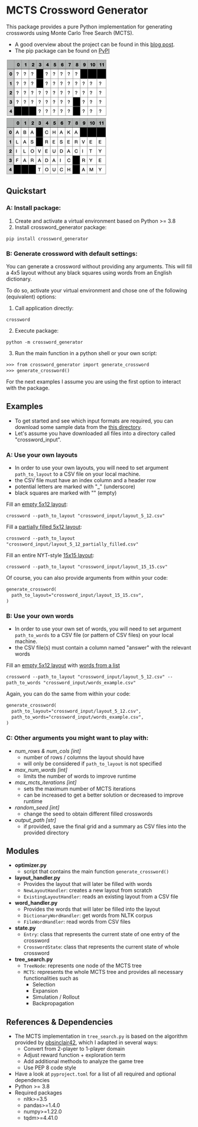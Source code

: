 # MCTS Crossword Generator

This package provides a pure Python implementation for generating crosswords using
Monte Carlo Tree Search (MCTS).
- A good overview about the project can be found in this [blog post](http://schumacher.pythonanywhere.com/udacity/crossword).
- The pip package can be found on [PyPI](https://pypi.org/project/crossword-generator)

![screenshot filled crossword](https://github.com/jonas-schumacher/crossword-generator/raw/main/readme/udacity_crossword_empty.png)
![screenshot filled crossword](https://github.com/jonas-schumacher/crossword-generator/raw/main/readme/udacity_crossword.png)

## Quickstart

### A: Install package:
1. Create and activate a virtual environment based on Python >= 3.8 
2. Install crossword_generator package: 
```
pip install crossword_generator
```

### B: Generate crossword with default settings:
You can generate a crossword without providing any arguments.
This will fill a 4x5 layout without any black squares using words from an English dictionary. 

To do so, activate your virtual environment and chose one of the following (equivalent) options:
1. Call application directly:
```
crossword
```
2. Execute package: 
```
python -m crossword_generator
```
3. Run the main function in a python shell or your own script:
```
>>> from crossword_generator import generate_crossword
>>> generate_crossword()
````

For the next examples I assume you are using the first option to interact with the package.

## Examples
- To get started and see which input formats are required, you can download some sample data from the 
[this directory](https://github.com/jonas-schumacher/crossword-generator/tree/main/src/crossword_generator/sample_input).
- Let's assume you have downloaded all files into a directory called "crossword_input".

### A: Use your own layouts

- In order to use your own layouts, you will need to set argument 
`path_to_layout` to a CSV file on your local machine. 
- the CSV file must have an index column and a header row
- potential letters are marked with "_" (underscore)
- black squares are marked with "" (empty)

Fill an 
[empty 5x12 layout](https://github.com/jonas-schumacher/crossword-generator/tree/main/src/crossword_generator/sample_input/layout_5_12.csv):
```
crossword --path_to_layout "crossword_input/layout_5_12.csv"
```

Fill a 
[partially filled 5x12 layout](https://github.com/jonas-schumacher/crossword-generator/tree/main/src/crossword_generator/sample_input/layout_5_12_partially_filled.csv):
```
crossword --path_to_layout "crossword_input/layout_5_12_partially_filled.csv"
```

Fill an entire NYT-style
[15x15 layout](https://github.com/jonas-schumacher/crossword-generator/tree/main/src/crossword_generator/sample_input/layout_15_15.csv):

```
crossword --path_to_layout "crossword_input/layout_15_15.csv"
```

Of course, you can also provide arguments from within your code:
```
generate_crossword(
  path_to_layout="crossword_input/layout_15_15.csv",
)
```

### B: Use your own words

- In order to use your own set of words, you will need to set argument 
`path_to_words` to a CSV file (or pattern of CSV files) on your local machine.
- the CSV file(s) must contain a column named "answer" with the relevant words

Fill an 
[empty 5x12 layout](https://github.com/jonas-schumacher/crossword-generator/tree/main/src/crossword_generator/sample_input/layout_5_12.csv)
with [words from a list](https://github.com/jonas-schumacher/crossword-generator/tree/main/src/crossword_generator/sample_input/words_example.csv)
```
crossword --path_to_layout "crossword_input/layout_5_12.csv" --path_to_words "crossword_input/words_example.csv"
```

Again, you can do the same from within your code:
```
generate_crossword(
  path_to_layout="crossword_input/layout_5_12.csv",
  path_to_words="crossword_input/words_example.csv",
)
```


### C: Other arguments you might want to play with:
- *num_rows & num_cols [int]*
    - number of rows / columns the layout should have
    - will only be considered if `path_to_layout` is not specified
- *max_num_words [int]*
    - limits the number of words to improve runtime
- *max_mcts_iterations [int]*
    - sets the maximum number of MCTS iterations
    - can be increased to get a better solution or decreased to improve runtime
- *random_seed [int]*
    - change the seed to obtain different filled crosswords
- *output_path [str]*
    - if provided, save the final grid and a summary as CSV files into the provided directory

## Modules
- **optimizer.py**
  - script that contains the main function `generate_crossword()`
- **layout_handler.py**
  - Provides the layout that will later be filled with words
  - `NewLayoutHandler`: creates a new layout from scratch 
  - `ExistingLayoutHandler`: reads an existing layout from a CSV file
- **word_handler.py**
  - Provides the words that will later be filled into the layout
  - `DictionaryWordHandler`: get words from NLTK corpus
  - `FileWordHandler`: read words from CSV files
- **state.py**
  - `Entry`: class that represents the current state of one entry of the crossword
  - `CrosswordState`: class that represents the current state of whole crossword
- **tree_search.py**
  - `TreeNode`: represents one node of the MCTS tree
  - `MCTS`: represents the whole MCTS tree and provides all necessary functionalities such as
    - Selection
    - Expansion
    - Simulation / Rollout
    - Backpropagation

## References & Dependencies
- The MCTS implementation in `tree_search.py` is based on the algorithm provided by [pbsinclair42](https://github.com/pbsinclair42/MCTS),
   which I adapted in several ways:
  - Convert from 2-player to 1-player domain
  - Adjust reward function + exploration term
  - Add additional methods to analyze the game tree
  - Use PEP 8 code style
- Have a look at `pyproject.toml` for a list of all required and optional dependencies
- Python >= 3.8
- Required packages
  - nltk>=3.5
  - pandas>=1.4.0
  - numpy>=1.22.0
  - tqdm>=4.41.0